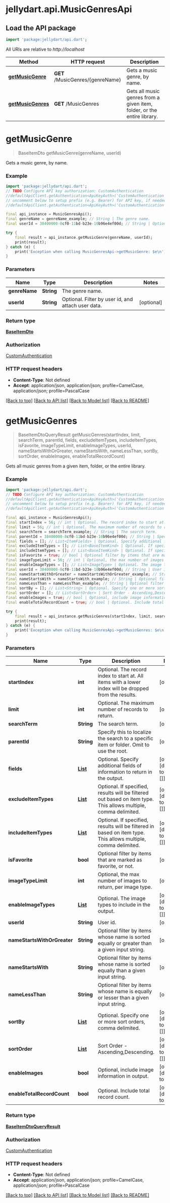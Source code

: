 # jellydart.api.MusicGenresApi

## Load the API package
```dart
import 'package:jellydart/api.dart';
```

All URIs are relative to *http://localhost*

Method | HTTP request | Description
------------- | ------------- | -------------
[**getMusicGenre**](MusicGenresApi.md#getmusicgenre) | **GET** /MusicGenres/{genreName} | Gets a music genre, by name.
[**getMusicGenres**](MusicGenresApi.md#getmusicgenres) | **GET** /MusicGenres | Gets all music genres from a given item, folder, or the entire library.


# **getMusicGenre**
> BaseItemDto getMusicGenre(genreName, userId)

Gets a music genre, by name.

### Example
```dart
import 'package:jellydart/api.dart';
// TODO Configure API key authorization: CustomAuthentication
//defaultApiClient.getAuthentication<ApiKeyAuth>('CustomAuthentication').apiKey = 'YOUR_API_KEY';
// uncomment below to setup prefix (e.g. Bearer) for API key, if needed
//defaultApiClient.getAuthentication<ApiKeyAuth>('CustomAuthentication').apiKeyPrefix = 'Bearer';

final api_instance = MusicGenresApi();
final genreName = genreName_example; // String | The genre name.
final userId = 38400000-8cf0-11bd-b23e-10b96e4ef00d; // String | Optional. Filter by user id, and attach user data.

try {
    final result = api_instance.getMusicGenre(genreName, userId);
    print(result);
} catch (e) {
    print('Exception when calling MusicGenresApi->getMusicGenre: $e\n');
}
```

### Parameters

Name | Type | Description  | Notes
------------- | ------------- | ------------- | -------------
 **genreName** | **String**| The genre name. | 
 **userId** | **String**| Optional. Filter by user id, and attach user data. | [optional] 

### Return type

[**BaseItemDto**](BaseItemDto.md)

### Authorization

[CustomAuthentication](../README.md#CustomAuthentication)

### HTTP request headers

 - **Content-Type**: Not defined
 - **Accept**: application/json, application/json; profile=CamelCase, application/json; profile=PascalCase

[[Back to top]](#) [[Back to API list]](../README.md#documentation-for-api-endpoints) [[Back to Model list]](../README.md#documentation-for-models) [[Back to README]](../README.md)

# **getMusicGenres**
> BaseItemDtoQueryResult getMusicGenres(startIndex, limit, searchTerm, parentId, fields, excludeItemTypes, includeItemTypes, isFavorite, imageTypeLimit, enableImageTypes, userId, nameStartsWithOrGreater, nameStartsWith, nameLessThan, sortBy, sortOrder, enableImages, enableTotalRecordCount)

Gets all music genres from a given item, folder, or the entire library.

### Example
```dart
import 'package:jellydart/api.dart';
// TODO Configure API key authorization: CustomAuthentication
//defaultApiClient.getAuthentication<ApiKeyAuth>('CustomAuthentication').apiKey = 'YOUR_API_KEY';
// uncomment below to setup prefix (e.g. Bearer) for API key, if needed
//defaultApiClient.getAuthentication<ApiKeyAuth>('CustomAuthentication').apiKeyPrefix = 'Bearer';

final api_instance = MusicGenresApi();
final startIndex = 56; // int | Optional. The record index to start at. All items with a lower index will be dropped from the results.
final limit = 56; // int | Optional. The maximum number of records to return.
final searchTerm = searchTerm_example; // String | The search term.
final parentId = 38400000-8cf0-11bd-b23e-10b96e4ef00d; // String | Specify this to localize the search to a specific item or folder. Omit to use the root.
final fields = []; // List<ItemFields> | Optional. Specify additional fields of information to return in the output.
final excludeItemTypes = []; // List<BaseItemKind> | Optional. If specified, results will be filtered out based on item type. This allows multiple, comma delimited.
final includeItemTypes = []; // List<BaseItemKind> | Optional. If specified, results will be filtered in based on item type. This allows multiple, comma delimited.
final isFavorite = true; // bool | Optional filter by items that are marked as favorite, or not.
final imageTypeLimit = 56; // int | Optional, the max number of images to return, per image type.
final enableImageTypes = []; // List<ImageType> | Optional. The image types to include in the output.
final userId = 38400000-8cf0-11bd-b23e-10b96e4ef00d; // String | User id.
final nameStartsWithOrGreater = nameStartsWithOrGreater_example; // String | Optional filter by items whose name is sorted equally or greater than a given input string.
final nameStartsWith = nameStartsWith_example; // String | Optional filter by items whose name is sorted equally than a given input string.
final nameLessThan = nameLessThan_example; // String | Optional filter by items whose name is equally or lesser than a given input string.
final sortBy = []; // List<String> | Optional. Specify one or more sort orders, comma delimited.
final sortOrder = []; // List<SortOrder> | Sort Order - Ascending,Descending.
final enableImages = true; // bool | Optional, include image information in output.
final enableTotalRecordCount = true; // bool | Optional. Include total record count.

try {
    final result = api_instance.getMusicGenres(startIndex, limit, searchTerm, parentId, fields, excludeItemTypes, includeItemTypes, isFavorite, imageTypeLimit, enableImageTypes, userId, nameStartsWithOrGreater, nameStartsWith, nameLessThan, sortBy, sortOrder, enableImages, enableTotalRecordCount);
    print(result);
} catch (e) {
    print('Exception when calling MusicGenresApi->getMusicGenres: $e\n');
}
```

### Parameters

Name | Type | Description  | Notes
------------- | ------------- | ------------- | -------------
 **startIndex** | **int**| Optional. The record index to start at. All items with a lower index will be dropped from the results. | [optional] 
 **limit** | **int**| Optional. The maximum number of records to return. | [optional] 
 **searchTerm** | **String**| The search term. | [optional] 
 **parentId** | **String**| Specify this to localize the search to a specific item or folder. Omit to use the root. | [optional] 
 **fields** | [**List<ItemFields>**](ItemFields.md)| Optional. Specify additional fields of information to return in the output. | [optional] [default to const []]
 **excludeItemTypes** | [**List<BaseItemKind>**](BaseItemKind.md)| Optional. If specified, results will be filtered out based on item type. This allows multiple, comma delimited. | [optional] [default to const []]
 **includeItemTypes** | [**List<BaseItemKind>**](BaseItemKind.md)| Optional. If specified, results will be filtered in based on item type. This allows multiple, comma delimited. | [optional] [default to const []]
 **isFavorite** | **bool**| Optional filter by items that are marked as favorite, or not. | [optional] 
 **imageTypeLimit** | **int**| Optional, the max number of images to return, per image type. | [optional] 
 **enableImageTypes** | [**List<ImageType>**](ImageType.md)| Optional. The image types to include in the output. | [optional] [default to const []]
 **userId** | **String**| User id. | [optional] 
 **nameStartsWithOrGreater** | **String**| Optional filter by items whose name is sorted equally or greater than a given input string. | [optional] 
 **nameStartsWith** | **String**| Optional filter by items whose name is sorted equally than a given input string. | [optional] 
 **nameLessThan** | **String**| Optional filter by items whose name is equally or lesser than a given input string. | [optional] 
 **sortBy** | [**List<String>**](String.md)| Optional. Specify one or more sort orders, comma delimited. | [optional] [default to const []]
 **sortOrder** | [**List<SortOrder>**](SortOrder.md)| Sort Order - Ascending,Descending. | [optional] [default to const []]
 **enableImages** | **bool**| Optional, include image information in output. | [optional] [default to true]
 **enableTotalRecordCount** | **bool**| Optional. Include total record count. | [optional] [default to true]

### Return type

[**BaseItemDtoQueryResult**](BaseItemDtoQueryResult.md)

### Authorization

[CustomAuthentication](../README.md#CustomAuthentication)

### HTTP request headers

 - **Content-Type**: Not defined
 - **Accept**: application/json, application/json; profile=CamelCase, application/json; profile=PascalCase

[[Back to top]](#) [[Back to API list]](../README.md#documentation-for-api-endpoints) [[Back to Model list]](../README.md#documentation-for-models) [[Back to README]](../README.md)

